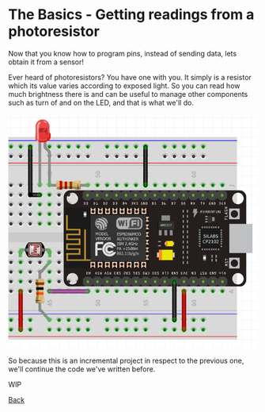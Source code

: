 # The Basics - Getting readings from a photoresistor

Now that you know how to program pins, instead of sending data, lets obtain it from a sensor!

Ever heard of photoresistors? You have one with you. It simply is a resistor which its value varies according to exposed light. So you can read how much brightness there is and can be useful to manage other components such as turn of and on the LED, and that is what we'll do.

![Photoresistor](./images/photoresistor.png)

So because this is an incremental project in respect to the previous one, we'll continue the code we've written before.

WIP

[Back](https://github.com/nuieee/ESP8266-Workshop-Exercises)